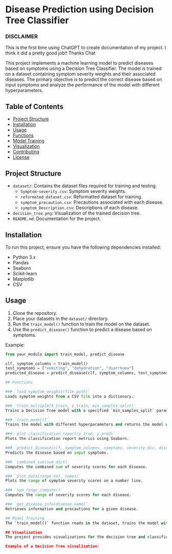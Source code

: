 # Disease Prediction using Decision Tree Classifier

### DISCLAIMER
This is the first time using ChatGPT to create documentation of my project. I think it did a pretty good job!! Thanks Chat

This project implements a machine learning model to predict diseases based on symptoms using a Decision Tree Classifier. The model is trained on a dataset containing symptom severity weights and their associated diseases. The primary objective is to predict the correct disease based on input symptoms and analyze the performance of the model with different hyperparameters.

## Table of Contents
- [Project Structure](#project-structure)
- [Installation](#installation)
- [Usage](#usage)
- [Functions](#functions)
- [Model Training](#model-training)
- [Visualization](#visualization)
- [Contributing](#contributing)
- [License](#license)

## Project Structure
- `dataset/`: Contains the dataset files required for training and testing.
  - `Symptom-severity.csv`: Symptom severity weights.
  - `reformated_dataset.csv`: Reformatted dataset for training.
  - `symptom_precaution.csv`: Precautions associated with each disease.
  - `symptom_Description.csv`: Descriptions of each disease.
- `decision_tree.png`: Visualization of the trained decision tree.
- `README.md`: Documentation for the project.

## Installation
To run this project, ensure you have the following dependencies installed:
- Python 3.x
- Pandas
- Seaborn
- Scikit-learn
- Matplotlib
- CSV


## Usage
1. Clone the repository.
2. Place your datasets in the `dataset/` directory.
3. Run the `train_model()` function to train the model on the dataset.
4. Use the `predict_disease()` function to predict a disease based on symptoms.

Example:

```python
from your_module import train_model, predict_disease

clf, symptom_columns = train_model()
test_symptoms = ["vomiting", "dehydration", "diarrhoea"]
predicted_disease = predict_disease(clf, symptom_columns, test_symptoms, severity_dic, disease_dict)

## Functions

### `load_symptom_weights(file_path)`
Loads symptom weights from a CSV file into a dictionary.

### `train_multiple(X_train, y_train, min_samples_split)`
Trains a Decision Tree model with a specified `min_samples_split` parameter.

### `train_model()`
Trains the model with different hyperparameters and returns the model with the best accuracy.

### `plot_classification_report(y_true, y_pred)`
Plots the classification report metrics using Seaborn.

### `predict_disease(clf, symptom_columns, symptoms, severity_dic, disease_dict)`
Predicts the disease based on input symptoms.

### `combined_sum(sum_dict)`
Computes the combined sum of severity scores for each disease.

### `plot_data(range_set, names)`
Plots the range of symptom severity scores on a number line.

### `sym_range_compute()`
Computes the range of severity scores for each disease.

### `get_disease_info(disease_name)`
Retrieves information and precautions for a given disease.

## Model Training
The `train_model()` function reads in the dataset, trains the model with various hyperparameters, and selects the best-performing model based on accuracy. The decision tree model's performance is visualized, and the best hyperparameter settings are printed.

## Visualization
The project provides visualizations for the decision tree and classification report metrics. These can be used to understand the model's decision-making process and evaluate its performance.

Example of a Decision Tree visualization:

